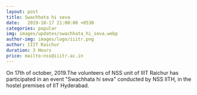 ```yaml
---
layout: post
title: Swachhata hi seva
date:   2019-10-17 21:00:00 +0530
categories: popular
img: images/updates/swachhata_hi_seva.webp
author-img: images/logo/iiitr.png
author: IIIT Raichur
duration: 3 Hours
price: mailto:nss@iiitr.ac.in
---
```

On 17th of october, 2019.The volunteers of NSS unit of IIIT Raichur has participated
in an event "Swachhata hi seva" conducted by NSS IITH, in the hostel premises of
IIT Hyderabad.
